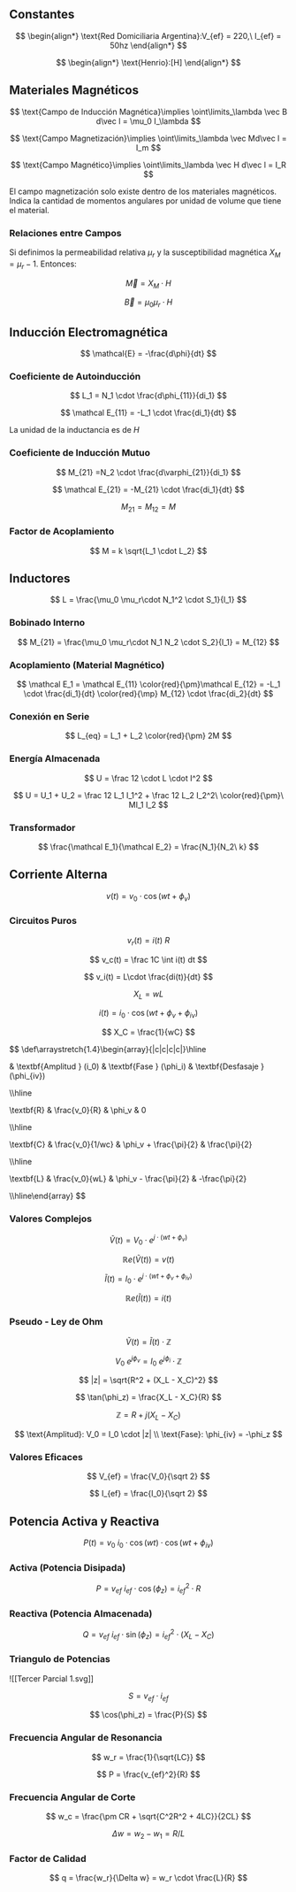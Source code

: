## Constantes

$$
\begin{align*}
\text{Red Domiciliaria Argentina}:V_{ef} = 220,\ I_{ef} = 50hz
\end{align*}
$$

$$
\begin{align*}
\text{Henrio}:[H]
\end{align*}
$$

## Materiales Magnéticos

$$
\text{Campo de Inducción Magnética}\implies \oint\limits_\lambda \vec B d\vec l = \mu_0 I_\lambda
$$

$$
\text{Campo Magnetización}\implies \oint\limits_\lambda \vec Md\vec l = I_m
$$

$$
\text{Campo Magnético}\implies \oint\limits_\lambda \vec H d\vec l = I_R
$$

El campo magnetización solo existe dentro de los materiales magnéticos. Indica la cantidad de momentos angulares por unidad de volume que tiene el material.

### Relaciones entre Campos

Si definimos la permeabilidad relativa $\mu_r$ y la susceptibilidad magnética $X_M = \mu_r - 1$. Entonces:

$$
\vec M = X_M \cdot H
$$

$$
\vec B = \mu_0 \mu_r \cdot H
$$

## Inducción Electromagnética

$$
\mathcal{E} = -\frac{d\phi}{dt}
$$

### Coeficiente de Autoinducción

$$
L_1 = N_1 \cdot \frac{d\phi_{11}}{di_1}
$$

$$
\mathcal E_{11} = -L_1 \cdot \frac{di_1}{dt}
$$

La unidad de la inductancia es de $H$

### Coeficiente de Inducción Mutuo

$$
M_{21} =N_2 \cdot \frac{d\varphi_{21}}{di_1}
$$

$$
\mathcal E_{21} = -M_{21} \cdot \frac{di_1}{dt}
$$

$$
M_{21} = M_{12} = M
$$

### Factor de Acoplamiento

$$
M = k \sqrt{L_1 \cdot L_2}
$$

## Inductores

$$
L = \frac{\mu_0 \mu_r\cdot N_1^2 \cdot S_1}{l_1}
$$

### Bobinado Interno

$$
M_{21} = \frac{\mu_0 \mu_r\cdot  N_1 N_2 \cdot S_2}{l_1} = M_{12}
$$

### Acoplamiento (Material Magnético)

$$
\mathcal E_1 = \mathcal E_{11} \color{red}{\pm}\mathcal E_{12}  = -L_1 \cdot \frac{di_1}{dt} \color{red}{\mp} M_{12} \cdot \frac{di_2}{dt}
$$

### Conexión en Serie

$$
L_{eq} = L_1 + L_2 \color{red}{\pm} 2M
$$

### Energía Almacenada

$$
U = \frac 12 \cdot L \cdot I^2
$$

$$
U = U_1 + U_2 = \frac 12 L_1 I_1^2 + \frac 12 L_2 I_2^2\ \color{red}{\pm}\  MI_1 I_2
$$

### Transformador

$$
\frac{\mathcal E_1}{\mathcal E_2} = \frac{N_1}{N_2\ k}
$$

## Corriente Alterna

$$
v(t) = v_0 \cdot \cos(wt + \phi_v)
$$

### Circuitos Puros

$$
v_r(t) = i(t)\ R
$$

$$
v_c(t) = \frac 1C \int i(t) dt
$$

$$
v_i(t) = L\cdot \frac{di(t)}{dt}
$$

$$
X_L = wL
$$

$$
i(t) = i_0 \cdot \cos(wt + \phi_v + \phi_{iv})
$$

$$
X_C = \frac{1}{wC}
$$

$$
\def\arraystretch{1.4}\begin{array}{|c|c|c|c|}\hline

& \textbf{Amplitud } (i_0)  &
\textbf{Fase } (\phi_i) & \textbf{Desfasaje } (\phi_{iv})

\\\hline

\textbf{R} &
\frac{v_0}{R} &
\phi_v &
0

\\\hline

\textbf{C} &
\frac{v_0}{1/wc} &
\phi_v + \frac{\pi}{2} &
\frac{\pi}{2}

\\\hline

\textbf{L} &
\frac{v_0}{wL} &
\phi_v - \frac{\pi}{2} &
-\frac{\pi}{2}

\\\hline\end{array}
$$

### Valores Complejos

$$
\tilde V(t) = V_0 \cdot e^{j\cdot(wt + \phi_v)}
$$

$$
\mathbb{R} e(\tilde V(t)) = v(t)
$$

$$
\tilde I(t) = I_0 \cdot e^{j\cdot(wt + \phi_v + \phi_{iv})}
$$

$$
\mathbb{R} e(\tilde I(t)) = i(t)
$$

### Pseudo - Ley de Ohm

$$
\tilde V(t) = \tilde I(t) \cdot \mathbb{Z}
$$

$$
V_0\ e^{j\phi_v} = I_0\ e^{j\phi_i} \cdot \mathbb{Z}
$$

$$
|z| = \sqrt{R^2 + (X_L - X_C)^2}
$$

$$
\tan(\phi_z)  = \frac{X_L - X_C}{R}
$$

$$
\mathbb{Z} = R + j(X_L - X_C)
$$

$$
\text{Amplitud}: V_0 = I_0 \cdot |z| \\
\text{Fase}: \phi_{iv} = -\phi_z
$$

### Valores Eficaces

$$
V_{ef} = \frac{V_0}{\sqrt 2}
$$

$$
I_{ef} = \frac{I_0}{\sqrt 2}
$$

## Potencia Activa y Reactiva

$$
P(t) = v_0\ i_0 \cdot \cos(wt) \cdot \cos(wt +\phi_{iv})
$$

### Activa (Potencia Disipada)

$$
P = v_{ef}\ i_{ef} \cdot \cos(\phi_z)=i_{ef}^2 \cdot R
$$

### Reactiva (Potencia Almacenada)

$$
Q = v_{ef}\ i_{ef} \cdot  \sin(\phi_z) = i_{ef}^2 \cdot (X_L - X_C)
$$

### Triangulo de Potencias

![[Tercer Parcial 1.svg]]

$$
S = v_{ef} \cdot i_{ef}
$$

$$
\cos(\phi_z) = \frac{P}{S}
$$

### Frecuencia Angular de Resonancia

$$
w_r = \frac{1}{\sqrt{LC}}
$$

$$
P = \frac{v_{ef}^2}{R}
$$

### Frecuencia Angular de Corte

$$
w_c = \frac{\pm CR + \sqrt{C^2R^2 + 4LC}}{2CL}
$$

$$
\Delta w = w_2 - w_1 = R/L
$$

### Factor de Calidad

$$
q = \frac{w_r}{\Delta w} = w_r \cdot \frac{L}{R}
$$
